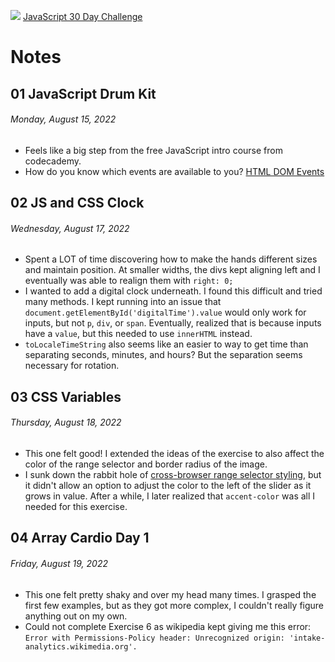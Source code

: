 ﻿![](https://javascript30.com/images/JS3-social-share.png)
[JavaScript 30 Day Challenge](https://JavaScript30.com)

# Notes
## 01 JavaScript Drum Kit
###### Monday, August 15, 2022
- Feels like a big step from the free JavaScript intro course from codecademy.
- How do you know which events are available to you? [HTML DOM Events](https://www.w3schools.com/jsref/dom_obj_event.asp)

## 02 JS and CSS Clock
###### Wednesday, August 17, 2022
- Spent a LOT of time discovering how to make the hands different sizes and maintain position. At smaller widths, the divs kept aligning left and I eventually was able to realign them with `right: 0;`
- I wanted to add a digital clock underneath. I found this difficult and tried many methods. I kept running into an issue that `document.getElementById('digitalTime').value` would only work for inputs, but not `p`, `div`, or `span`. Eventually, realized that is because inputs have a `value`, but this needed to use `innerHTML` instead. 
- `toLocaleTimeString` also seems like an easier to way to get time than separating seconds, minutes, and hours? But the separation seems necessary for rotation. 

## 03 CSS Variables
###### Thursday, August 18, 2022
- This one felt good! I extended the ideas of the exercise to also affect the color of the range selector and border radius of the image. 
- I sunk down the rabbit hole of [cross-browser range selector styling](https://css-tricks.com/styling-cross-browser-compatible-range-inputs-css/_), but it didn't allow an option to adjust the color to the left of the slider as it grows in value. After a while, I later realized that `accent-color` was all I needed for this exercise. 

## 04 Array Cardio Day 1 
###### Friday, August 19, 2022
- This one felt pretty shaky and over my head many times. I grasped the first few examples, but as they got more complex, I couldn't really figure anything out on my own. 
- Could not complete Exercise 6 as wikipedia kept giving me this error: `Error with Permissions-Policy header: Unrecognized origin: 'intake-analytics.wikimedia.org'.`